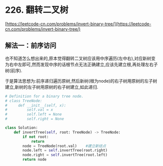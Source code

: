 # 226. 翻转二叉树

[https://leetcode-cn.com/problems/invert-binary-tree/](https://leetcode-cn.com/problems/invert-binary-tree/)

## 解法一：前序访问

也不知道怎么想出来的,原本觉得翻转二叉树应该用中序遍历\(左中右\),对应新树变为右中左即可,然而发现中序的话根节点无法正确建立,应该先建立根,再处理左右子树\(前序\). 

于是算法思想为:前序递归遍历原树,然后新树\(根为node\)的右子树用原树的左子树建立,新树的左子树用原树的右子树建立,如此递归.

```python
# Definition for a binary tree node.
# class TreeNode:
#     def __init__(self, x):
#         self.val = x
#         self.left = None
#         self.right = None

class Solution:
    def invertTree(self, root: TreeNode) -> TreeNode:
        if not root:
            return
        node = TreeNode(root.val)    #建立新结点
        node.left = self.invertTree(root.right)
        node.right = self.invertTree(root.left)
        return node
```

